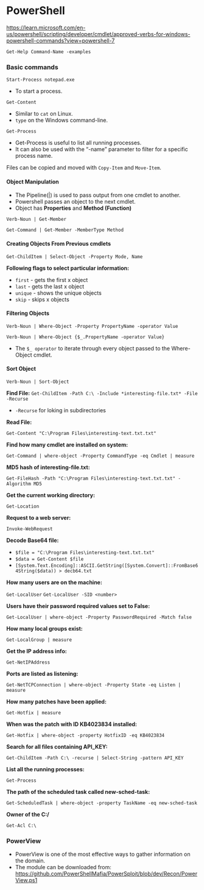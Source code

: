 # PowerShell



https://learn.microsoft.com/en-us/powershell/scripting/developer/cmdlet/approved-verbs-for-windows-powershell-commands?view=powershell-7

`Get-Help Command-Name -examples`

### Basic commands

`Start-Process notepad.exe`

* To start a process.

`Get-Content`

* Similar to `cat` on Linux.
* `type` on the Windows command-line.

`Get-Process`

* Get-Process is useful to list all running processes.
* It can also be used with the “-name” parameter to filter for a specific process name.

Files can be copied and moved with `Copy-Item` and `Move-Item`.

#### Object Manipulation

* The Pipeline(|) is used to pass output from one cmdlet to another.
* Powershell passes an object to the next cmdlet.
* Object has **Properties** and **Method (Function)**

`Verb-Noun | Get-Member`

`Get-Command | Get-Member -MemberType Method`

#### Creating Objects From Previous cmdlets

`Get-ChildItem | Select-Object -Property Mode, Name`

**Following flags to select particular information:**

* `first` - gets the first x object
* `last` - gets the last x object
* `unique` - shows the unique objects
* `skip` - skips x objects

#### Filtering Objects

`Verb-Noun | Where-Object -Property PropertyName -operator Value`

`Verb-Noun | Where-Object {$_.PropertyName -operator Value}`

* The `$_ operator` to iterate through every object passed to the Where-Object cmdlet.

#### Sort Object

`Verb-Noun | Sort-Object`

**Find File:** `Get-ChildItem -Path C:\ -Include *interesting-file.txt* -File -Recurse`

* `-Recurse` for loking in subdirectories

**Read File:**

`Get-Content "C:\Program Files\interesting-text.txt.txt"`

**Find how many cmdlet are installed on system:**

`Get-Command | where-object -Property CommandType -eq Cmdlet | measure`

**MD5 hash of interesting-file.txt:**

`Get-FileHash -Path "C:\Program Files\interesting-text.txt.txt" -Algorithm MD5`

**Get the current working directory:**

`Get-Location`

**Request to a web server:**

`Invoke-WebRequest`

**Decode Base64 file:**

* `$file = "C:\Program Files\interesting-text.txt.txt"`
* `$data = Get-Content $file`
* `[System.Text.Encoding]::ASCII.GetString([System.Convert]::FromBase64String($data)) > decb64.txt`

**How many users are on the machine:**

`Get-LocalUser` `Get-LocalUser -SID <number>`

**Users have their password required values set to False:**

`Get-LocalUser | where-object -Property PasswordRequired -Match false`

**How many local groups exist:**

`Get-LocalGroup | measure`

**Get the IP address info:**

`Get-NetIPAddress`

**Ports are listed as listening:**

`Get-NetTCPConnection | where-object -Property State -eq Listen | measure`

**How many patches have been applied:**

`Get-Hotfix | measure`

**When was the patch with ID KB4023834 installed:**

`Get-Hotfix | where-object -property HotfixID -eq KB4023834`

**Search for all files containing API\_KEY:**

`Get-ChildItem -Path C:\ -recurse | Select-String -pattern API_KEY`

**List all the running processes:**

`Get-Process`

**The path of the scheduled task called new-sched-task:**

`Get-ScheduledTask | where-object -property TaskName -eq new-sched-task`

**Owner of the C:/**

`Get-Acl C:\`

### PowerView

* PowerView is one of the most effective ways to gather information on the domain.
* The module can be downloaded from: https://github.com/PowerShellMafia/PowerSploit/blob/dev/Recon/PowerView.ps1
